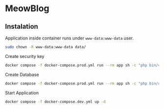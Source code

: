 # MeowBlog

## Instalation

Application inside container runs under `www-data:www-data` user.

```bash
sudo chown -R www-data:www-data data/
```

Create security key

```bash
docker compose -f docker-compose.prod.yml run --rm app sh -c "php bin/cake.php generate_security_key"
```

Create Database

```bash
docker compose -f docker-compose.prod.yml run --rm app sh -c "php bin/cake.php migrations migrate"
```

Start Application

```bash
docker compose -f docker-compose.dev.yml up -d
```